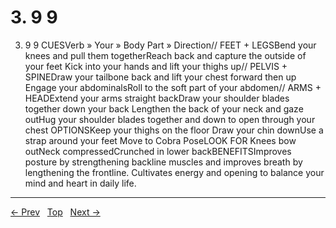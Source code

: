 # 3. 9 9

3. 9 9
CUESVerb » Your » Body Part » Direction// FEET + LEGSBend your knees and pull them togetherReach back and capture the outside of your feet Kick into your hands and lift your thighs up// PELVIS + SPINEDraw your tailbone back and lift your chest forward then up Engage your abdominalsRoll to the soft part of your abdomen// ARMS + HEADExtend your arms straight backDraw your shoulder blades together down your back Lengthen the back of your neck and gaze outHug your shoulder blades together and down to open through your chest
OPTIONSKeep your thighs on the floor Draw your chin downUse a strap around your feet Move to Cobra PoseLOOK FOR Knees bow outNeck compressedCrunched in lower backBENEFITSImproves posture by strengthening backline muscles and improves breath by lengthening the frontline. Cultivates energy and opening to balance your mind and heart in daily life.


---
[← Prev](/pages/page-149.md) &nbsp; [Top](/index.md) &nbsp; [Next →](/pages/page-151.md)
